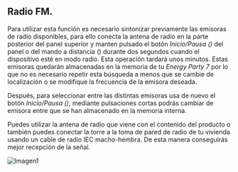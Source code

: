 ## Radio FM.

Para utilizar esta función es necesario sintonizar previamente las emisoras de radio disponibles, para ello conecta la antena de radio en la parte posterior del panel superior y manten pulsado el botón *Inicio/Pausa ()* del panel o del mando a distancia () durante dos segundos cuando el dispositivo esté en modo radio. Esta operación tardará unos minutos. Estas emisoras quedarán almacenadas en la memoria de tu *Energy Party 7* por lo que no es necesario repetir esta búsqueda a menos que se cambie de localización o se modifique la frecuencia de la emisora deseada.

Después, para seleccionar entre las distintas emisoras usa de nuevo el botón *Inicio/Pausa ()*, mediante pulsaciones cortas podrás cambiar de emisora entre que se han almacenado en la memoria interna.

Puedes utilizar la antena de radio que viene con el contenido del producto o también puedes conectar la torre a la toma de pared de radio de tu vivienda usando un cable de radio IEC macho-hembra. De esta manera conseguirás mejor recepción de la señal.

   ![Imagen1](http://static.energysistem.com/images/manuals/42360/59563b1c48efa.jpg)
   

